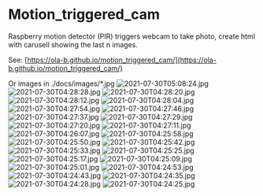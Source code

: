 # Motion_triggered_cam
Raspberry motion detector (PIR) triggers webcam to take photo, create html with carusell showing the last n images.

See: [https://ola-b.github.io/motion_triggered_cam/](https://ola-b.github.io/motion_triggered_cam/)


Or images in ./docs/images/*.jpg
![2021-07-30T05:08:24.jpg](https://github.com/Ola-B/motion_triggered_cam/blob/main/docs/images/2021-07-30T05:08:24.jpg "2021-07-30T05:08:24.jpg")
![2021-07-30T04:28:28.jpg](https://github.com/Ola-B/motion_triggered_cam/blob/main/docs/images/2021-07-30T04:28:28.jpg "2021-07-30T04:28:28.jpg")
![2021-07-30T04:28:20.jpg](https://github.com/Ola-B/motion_triggered_cam/blob/main/docs/images/2021-07-30T04:28:20.jpg "2021-07-30T04:28:20.jpg")
![2021-07-30T04:28:12.jpg](https://github.com/Ola-B/motion_triggered_cam/blob/main/docs/images/2021-07-30T04:28:12.jpg "2021-07-30T04:28:12.jpg")
![2021-07-30T04:28:04.jpg](https://github.com/Ola-B/motion_triggered_cam/blob/main/docs/images/2021-07-30T04:28:04.jpg "2021-07-30T04:28:04.jpg")
![2021-07-30T04:27:54.jpg](https://github.com/Ola-B/motion_triggered_cam/blob/main/docs/images/2021-07-30T04:27:54.jpg "2021-07-30T04:27:54.jpg")
![2021-07-30T04:27:46.jpg](https://github.com/Ola-B/motion_triggered_cam/blob/main/docs/images/2021-07-30T04:27:46.jpg "2021-07-30T04:27:46.jpg")
![2021-07-30T04:27:37.jpg](https://github.com/Ola-B/motion_triggered_cam/blob/main/docs/images/2021-07-30T04:27:37.jpg "2021-07-30T04:27:37.jpg")
![2021-07-30T04:27:29.jpg](https://github.com/Ola-B/motion_triggered_cam/blob/main/docs/images/2021-07-30T04:27:29.jpg "2021-07-30T04:27:29.jpg")
![2021-07-30T04:27:20.jpg](https://github.com/Ola-B/motion_triggered_cam/blob/main/docs/images/2021-07-30T04:27:20.jpg "2021-07-30T04:27:20.jpg")
![2021-07-30T04:27:11.jpg](https://github.com/Ola-B/motion_triggered_cam/blob/main/docs/images/2021-07-30T04:27:11.jpg "2021-07-30T04:27:11.jpg")
![2021-07-30T04:26:07.jpg](https://github.com/Ola-B/motion_triggered_cam/blob/main/docs/images/2021-07-30T04:26:07.jpg "2021-07-30T04:26:07.jpg")
![2021-07-30T04:25:58.jpg](https://github.com/Ola-B/motion_triggered_cam/blob/main/docs/images/2021-07-30T04:25:58.jpg "2021-07-30T04:25:58.jpg")
![2021-07-30T04:25:50.jpg](https://github.com/Ola-B/motion_triggered_cam/blob/main/docs/images/2021-07-30T04:25:50.jpg "2021-07-30T04:25:50.jpg")
![2021-07-30T04:25:42.jpg](https://github.com/Ola-B/motion_triggered_cam/blob/main/docs/images/2021-07-30T04:25:42.jpg "2021-07-30T04:25:42.jpg")
![2021-07-30T04:25:33.jpg](https://github.com/Ola-B/motion_triggered_cam/blob/main/docs/images/2021-07-30T04:25:33.jpg "2021-07-30T04:25:33.jpg")
![2021-07-30T04:25:25.jpg](https://github.com/Ola-B/motion_triggered_cam/blob/main/docs/images/2021-07-30T04:25:25.jpg "2021-07-30T04:25:25.jpg")
![2021-07-30T04:25:17.jpg](https://github.com/Ola-B/motion_triggered_cam/blob/main/docs/images/2021-07-30T04:25:17.jpg "2021-07-30T04:25:17.jpg")
![2021-07-30T04:25:09.jpg](https://github.com/Ola-B/motion_triggered_cam/blob/main/docs/images/2021-07-30T04:25:09.jpg "2021-07-30T04:25:09.jpg")
![2021-07-30T04:25:01.jpg](https://github.com/Ola-B/motion_triggered_cam/blob/main/docs/images/2021-07-30T04:25:01.jpg "2021-07-30T04:25:01.jpg")
![2021-07-30T04:24:53.jpg](https://github.com/Ola-B/motion_triggered_cam/blob/main/docs/images/2021-07-30T04:24:53.jpg "2021-07-30T04:24:53.jpg")
![2021-07-30T04:24:43.jpg](https://github.com/Ola-B/motion_triggered_cam/blob/main/docs/images/2021-07-30T04:24:43.jpg "2021-07-30T04:24:43.jpg")
![2021-07-30T04:24:35.jpg](https://github.com/Ola-B/motion_triggered_cam/blob/main/docs/images/2021-07-30T04:24:35.jpg "2021-07-30T04:24:35.jpg")
![2021-07-30T04:24:28.jpg](https://github.com/Ola-B/motion_triggered_cam/blob/main/docs/images/2021-07-30T04:24:28.jpg "2021-07-30T04:24:28.jpg")
![2021-07-30T04:24:25.jpg](https://github.com/Ola-B/motion_triggered_cam/blob/main/docs/images/2021-07-30T04:24:25.jpg "2021-07-30T04:24:25.jpg")
